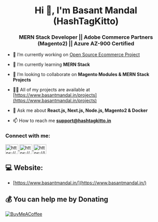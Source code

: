 <h1 align="center">Hi 👋, I'm Basant Mandal (HashTagKitto)</h1>

<h3 align="center">MERN Stack Developer || Adobe Commerce Partners (Magento2) || Azure AZ-900 Certified</h3>

- 🔭 I’m currently working on [Open Source Ecommerce Project](https://github.com/basantmandal/ecommerce_mern_ecomm)

- 🌱 I’m currently learning **MERN Stack**

- 👯 I’m looking to collaborate on **Magento Modules & MERN Stack Projects**

- 👨‍💻 All of my projects are available at [https://www.basantmandal.in/projects](https://www.basantmandal.in/projects)

- 💬 Ask me about **React.js, Next.js, Node.js, Magento2 & Docker**

- 📫 How to reach me **support@hashtagkitto.in**

<h3 align="left">Connect with me:</h3>
<p align="left">
<a href="https://linkedin.com/in/basantmandal/" target="blank"><img align="center" src="https://raw.githubusercontent.com/rahuldkjain/github-profile-readme-generator/master/src/images/icons/Social/linked-in-alt.svg" alt="https://www.linkedin.com/in/basantmandal/" height="30" width="40" />
</a>
<a href="https://stackoverflow.com/users/7602650/basant-mandal" target="blank">
  <img align="center" src="https://raw.githubusercontent.com/rahuldkjain/github-profile-readme-generator/master/src/images/icons/Social/stack-overflow.svg" alt="https://stackoverflow.com/users/7602650/basant-mandal" height="30" width="40" />
</a>
<a href="https://www.leetcode.com/u/basantmandal/" target="blank">
  <img align="center" src="https://raw.githubusercontent.com/rahuldkjain/github-profile-readme-generator/master/src/images/icons/Social/leet-code.svg" alt="https://leetcode.com/u/basantmandal/" height="30" width="40" />
</a>
</p>

## 💻 Website:
- [https://www.basantmandal.in/](https://www.basantmandal.in/)

## 💰 You can help me by Donating
[![BuyMeACoffee](https://img.shields.io/badge/Buy%20Me%20a%20Coffee-ffdd00?style=for-the-badge&logo=buy-me-a-coffee&logoColor=black)](https://buymeacoffee.com/basantmandal) 
